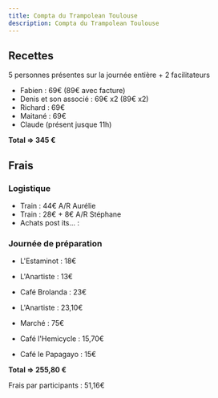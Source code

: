 ```yaml
---
title: Compta du Trampolean Toulouse 
description: Compta du Trampolean Toulouse
---
```


## Recettes

5 personnes présentes sur la journée entière + 2 facilitateurs

- Fabien : 69€ (89€ avec facture)
- Denis et son associé : 69€ x2 (89€ x2)
- Richard : 69€
- Maitané : 69€
- Claude (présent jusque 11h)

**Total => 345 €**

## Frais

### Logistique

- Train : 44€ A/R Aurélie
- Train : 28€ + 8€ A/R Stéphane
- Achats post its... : 

### Journée de préparation
- L'Estaminot : 18€
- L'Anartiste : 13€

- Café Brolanda : 23€
- L'Anartiste : 23,10€
- Marché : 75€
- Café l'Hemicycle : 15,70€
- Café le Papagayo : 15€

**Total => 255,80 €**

Frais par participants : 51,16€

